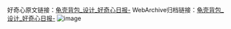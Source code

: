 好奇心原文链接：[龟壳背包_设计_好奇心日报-](https://www.qdaily.com/articles/9606.html)
WebArchive归档链接：[龟壳背包_设计_好奇心日报-](http://web.archive.org/web/20190623154612/https://www.qdaily.com/articles/9606.html)
![image](http://ww3.sinaimg.cn/large/007d5XDply1g3vfvmhdayj30u03u6nb5)